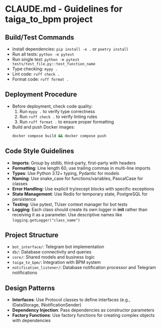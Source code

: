 # CLAUDE.md - Guidelines for taiga_to_bpm project

## Build/Test Commands
- Install dependencies: `pip install -e .` or `poetry install`
- Run all tests: `python -m pytest`
- Run single test: `python -m pytest tests/test_file.py::test_function_name`
- Type checking: `mypy .`
- Lint code: `ruff check .`
- Format code: `ruff format .`

## Deployment Procedure
- Before deployment, check code quality:
  1. Run `mypy .` to verify type correctness
  2. Run `ruff check .` to verify linting rules
  3. Run `ruff format .` to ensure proper formatting
- Build and push Docker images:
  ```bash
  docker compose build && docker compose push
  ```

## Code Style Guidelines
- **Imports**: Group by stdlib, third-party, first-party with headers
- **Formatting**: Line length 60, use trailing commas in multi-line imports
- **Types**: Use Python 3.12+ typing, Pydantic for models
- **Naming**: Use snake_case for functions/variables, PascalCase for classes
- **Error Handling**: Use explicit try/except blocks with specific exceptions
- **State Management**: Use Redis for temporary state, PostgreSQL for persistence
- **Testing**: Use pytest, TUser context manager for bot tests
- **Logging**: Each class should create its own logger in __init__ rather than receiving it as a parameter. Use descriptive names like `logging.getLogger("class_name")`

## Project Structure
- `bot_interface/`: Telegram bot implementation
- `db/`: Database connectivity and queries
- `core/`: Shared models and business logic
- `taiga_to_bpm/`: Integration with BPM system
- `notification_listener/`: Database notification processor and Telegram notifications

## Design Patterns
- **Interfaces**: Use Protocol classes to define interfaces (e.g., IDataStorage, INotificationSender)
- **Dependency Injection**: Pass dependencies as constructor parameters
- **Factory Functions**: Use factory functions for creating complex objects with dependencies